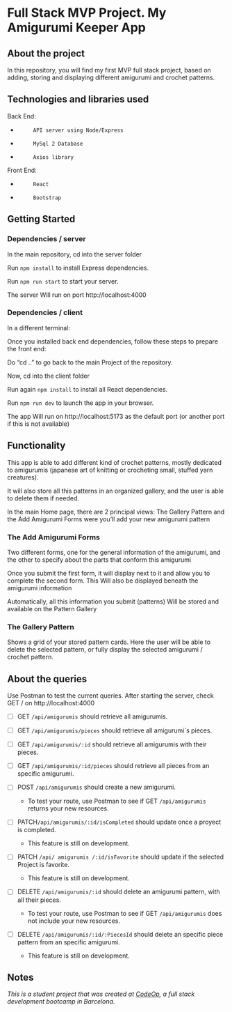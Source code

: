 # Full Stack MVP Project. My Amigurumi Keeper App

## About the project

In this repository, you will find my first MVP full stack project, based on adding, storing and displaying different amigurumi and crochet patterns.

## Technologies and libraries used

Back End:

-          API server using Node/Express

-          MySql 2 Database

-          Axios library

Front End:

-          React

-          Bootstrap

## Getting Started

### Dependencies / server

In the main repository, cd into the server folder

Run `npm install` to install Express dependencies.

Run `npm run start` to start your server.

The server Will run on port http://localhost:4000

### Dependencies / client

In a different terminal:

Once you installed back end dependencies, follow these steps to prepare the front end:

Do “cd ..” to go back to the main Project of the repository.

Now, cd into the client folder

Run again `npm install` to install all React dependencies.

Run `npm run dev` to launch the app in your browser.

The app Will run on http://localhost:5173 as the default port (or another port if this is not available)

## Functionality

This app is able to add different kind of crochet patterns, mostly dedicated to amigurumis (japanese art of knitting or crocheting small, stuffed yarn creatures).

It will also store all this patterns in an organized gallery, and the user is able to delete them if needed.

In the main Home page, there are 2 principal views: The Gallery Pattern and the Add Amigurumi Forms were you’ll add your new amigurumi pattern

### The Add Amigurumi Forms

Two different forms, one for the general information of the amigurumi, and the other to specify about the parts that conform this amigurumi

Once you submit the first form, it will display next to it and allow you to complete the second form. This Will also be displayed beneath the amigurumi information

Automatically, all this information you submit (patterns) Will be stored and available on the Pattern Gallery

### The Gallery Pattern

Shows a grid of your stored pattern cards. Here the user will be able to delete the selected pattern, or fully display the selected amigurumi / crochet pattern.

## About the queries

Use Postman to test the current queries. After starting the server, check GET / on http://localhost:4000

- [ ] GET `/api/amigurumis` should retrieve all amigurumis.

- [ ] GET `/api/amigurumis/pieces` should retrieve all amigurumi´s pieces.

- [ ] GET `/api/amigurumis/:id` should retrieve all amigurumis with their pieces.

- [ ] GET `/api/amigurumis/:id/pieces` should retrieve all pieces from an specific amigurumi.

- [ ] POST `/api/amigurumis` should create a new amigurumi.

  - To test your route, use Postman to see if GET `/api/amigurumis ` returns your new resources.

- [ ] PATCH`/api/amigurumis/:id/isCompleted` should update once a proyect is completed.

  - This feature is still on development.

- [ ] PATCH `/api/ amigurumis /:id/isFavorite` should update if the selected Project is favorite.

  - This feature is still on development.

- [ ] DELETE `/api/amigurumis/:id` should delete an amigurumi pattern, with all their pieces.

  - To test your route, use Postman to see if GET `/api/amigurumis` does not include your new resources.

- [ ] DELETE `/api/amigurumis/:id/:PiecesId` should delete an specific piece pattern from an specific amigurumi.

  - This feature is still on development.

## Notes

_This is a student project that was created at [CodeOp](http://CodeOp.tech), a full stack development bootcamp in Barcelona._
